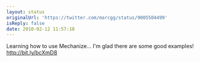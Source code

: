 ```yaml
---
layout: status
originalUrl: 'https://twitter.com/marcgg/status/9005504499'
isReply: false
date: 2010-02-12 11:57:18
---
```


Learning how to use Mechanize... I'm glad there are some good examples! http://bit.ly/bcXmD8

